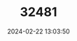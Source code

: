 ---
title: "32481"
category: "Cordia dodecandra"
draft: false
date: 2024-02-22 13:03:50
languages:
  Mayan languages: ["Chak k'oopte'", "K'oop", "K'oopte'"]
  Zapotec: ["Labaplatu"]
  Spanish; Castilian: ["Ciricote"]
---